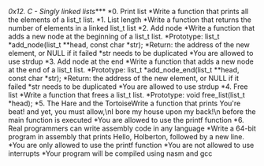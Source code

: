 *0x12. C - Singly linked lists****
*0. Print list
*Write a function that prints all the elements of a list_t list.
*1. List length
*Write a function that returns the number of elements in a linked list_t list
*2. Add node
*Write a function that adds a new node at the beginning of a list_t list.
*Prototype: list_t *add_node(list_t **head, const char *str);
*Return: the address of the new element, or NULL if it failed
*str needs to be duplicated
*You are allowed to use strdup
*3. Add node at the end
*Write a function that adds a new node at the end of a list_t list.
*Prototype: list_t *add_node_end(list_t **head, const char *str);
*Return: the address of the new element, or NULL if it failed
*str needs to be duplicated
*You are allowed to use strdup
*4. Free list
*Write a function that frees a list_t list.
*Prototype: void free_list(list_t *head);
*5. The Hare and the TortoiseWrite a function that prints You're beat! and yet, you must allow,\nI bore my house upon my back!\n before the main function is executed
*You are allowed to use the printf function
*6. Real programmers can write assembly code in any language
*Write a 64-bit program in assembly that prints Hello, Holberton, followed by a new line.
*You are only allowed to use the printf function
*You are not allowed to use interrupts
*Your program will be compiled using nasm and gcc
